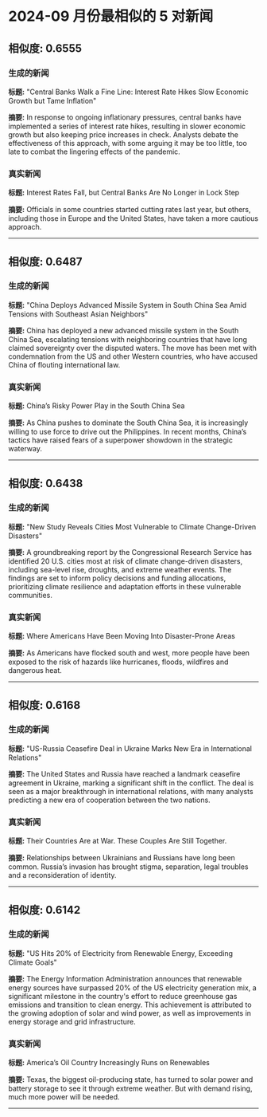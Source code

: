 # 2024-09 月份最相似的 5 对新闻

## 相似度: 0.6555

### 生成的新闻
**标题:** "Central Banks Walk a Fine Line: Interest Rate Hikes Slow Economic Growth but Tame Inflation"

**摘要:** In response to ongoing inflationary pressures, central banks have implemented a series of interest rate hikes, resulting in slower economic growth but also keeping price increases in check. Analysts debate the effectiveness of this approach, with some arguing it may be too little, too late to combat the lingering effects of the pandemic.

### 真实新闻
**标题:** Interest Rates Fall, but Central Banks Are No Longer in Lock Step

**摘要:** Officials in some countries started cutting rates last year, but others, including those in Europe and the United States, have taken a more cautious approach.

---

## 相似度: 0.6487

### 生成的新闻
**标题:** "China Deploys Advanced Missile System in South China Sea Amid Tensions with Southeast Asian Neighbors"

**摘要:** China has deployed a new advanced missile system in the South China Sea, escalating tensions with neighboring countries that have long claimed sovereignty over the disputed waters. The move has been met with condemnation from the US and other Western countries, who have accused China of flouting international law.

### 真实新闻
**标题:** China’s Risky Power Play in the South China Sea

**摘要:** As China pushes to dominate the South China Sea, it is increasingly willing to use force to drive out the Philippines. In recent months, China’s tactics have raised fears of a superpower showdown in the strategic waterway.

---

## 相似度: 0.6438

### 生成的新闻
**标题:** "New Study Reveals Cities Most Vulnerable to Climate Change-Driven Disasters"

**摘要:** A groundbreaking report by the Congressional Research Service has identified 20 U.S. cities most at risk of climate change-driven disasters, including sea-level rise, droughts, and extreme weather events. The findings are set to inform policy decisions and funding allocations, prioritizing climate resilience and adaptation efforts in these vulnerable communities.

### 真实新闻
**标题:** Where Americans Have Been Moving Into Disaster-Prone Areas

**摘要:** As Americans have flocked south and west, more people have been exposed to the risk of hazards like hurricanes, floods, wildfires and dangerous heat.

---

## 相似度: 0.6168

### 生成的新闻
**标题:** "US-Russia Ceasefire Deal in Ukraine Marks New Era in International Relations"

**摘要:** The United States and Russia have reached a landmark ceasefire agreement in Ukraine, marking a significant shift in the conflict. The deal is seen as a major breakthrough in international relations, with many analysts predicting a new era of cooperation between the two nations.

### 真实新闻
**标题:** Their Countries Are at War. These Couples Are Still Together.

**摘要:** Relationships between Ukrainians and Russians have long been common. Russia’s invasion has brought stigma, separation, legal troubles and a reconsideration of identity.

---

## 相似度: 0.6142

### 生成的新闻
**标题:** "US Hits 20% of Electricity from Renewable Energy, Exceeding Climate Goals"

**摘要:** The Energy Information Administration announces that renewable energy sources have surpassed 20% of the US electricity generation mix, a significant milestone in the country's effort to reduce greenhouse gas emissions and transition to clean energy. This achievement is attributed to the growing adoption of solar and wind power, as well as improvements in energy storage and grid infrastructure.

### 真实新闻
**标题:** America’s Oil Country Increasingly Runs on Renewables

**摘要:** Texas, the biggest oil-producing state, has turned to solar power and battery storage to see it through extreme weather. But with demand rising, much more power will be needed.

---


